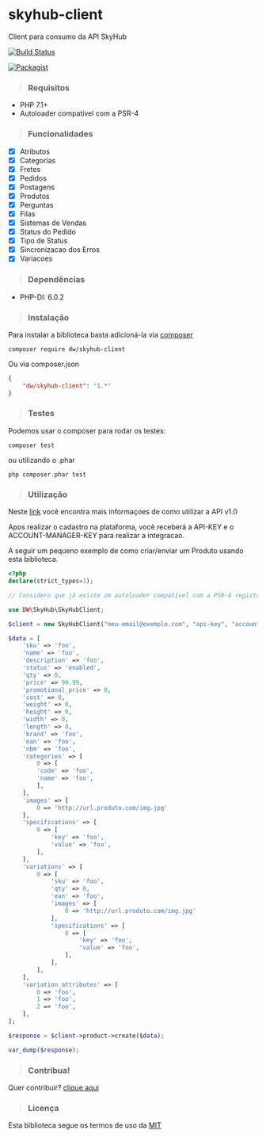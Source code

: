 # skyhub-client
Client para consumo da API SkyHub

[![Build Status](https://travis-ci.org/dilowagner/skyhub-client.svg?branch=master)](https://travis-ci.org/dilowagner/skyhub-client.svg?branch=master)

[![Packagist](https://img.shields.io/packagist/v/dw/skyhub-client.svg)](https://github.com/dilowagner/skyhub-client)

> ### Requisitos

- PHP 7.1+
- Autoloader compatível com a PSR-4

> ### Funcionalidades

- [X] Atributos
- [X] Categorias
- [X] Fretes
- [X] Pedidos
- [X] Postagens
- [X] Produtos
- [X] Perguntas
- [X] Filas
- [X] Sistemas de Vendas
- [X] Status do Pedido
- [X] Tipo de Status
- [X] Sincronizacao dos Erros
- [X] Variacoes

> ### Dependências

- PHP-DI: 6.0.2

> ### Instalação

Para instalar a biblioteca basta adicioná-la via [composer](https://getcomposer.org/download/)

```composer
composer require dw/skyhub-client
```

Ou via composer.json

```json
{
    "dw/skyhub-client": "1.*"
}
```

> ### Testes

Podemos usar o composer para rodar os testes:

```composer
composer test
```
ou utilizando o .phar

```composer
php composer.phar test
```

> ### Utilização

Neste [link](https://skyhub.gelato.io/docs/versions/1.0/sobre-a-api-skyhub) você encontra mais informaçoes de como utilizar a API v1.0

Apos realizar o cadastro na plataforma, você receberá a API-KEY e o ACCOUNT-MANAGER-KEY para realizar a integracao.

A seguir um pequeno exemplo de como criar/enviar um Produto usando esta biblioteca.

```php
<?php
declare(strict_types=1);

// Considero que já existe um autoloader compatível com a PSR-4 registrado

use DW\SkyHub\SkyHubClient;

$client = new SkyHubClient("meu-email@exemplo.com", "api-key", "account-manager-key");

$data = [
    'sku' => 'foo',
    'name' => 'foo',
    'description' => 'foo',
    'status' => 'enabled',
    'qty' => 0,
    'price' => 99.99,
    'promotional_price' => 0,
    'cost' => 0,
    'weight' => 0,
    'height' => 0,
    'width' => 0,
    'length' => 0,
    'brand' => 'foo',
    'ean' => 'foo',
    'nbm' => 'foo',
    'categories' => [
        0 => [
        'code' => 'foo',
        'name' => 'foo',
        ],
    ],
    'images' => [
        0 => 'http://url.produto.com/img.jpg'
    ],
    'specifications' => [
        0 => [
            'key' => 'foo',
            'value' => 'foo',
        ],
    ],
    'variations' => [
        0 => [
            'sku' => 'foo',
            'qty' => 0,
            'ean' => 'foo',
            'images' => [
                0 => 'http://url.produto.com/img.jpg'
            ],
            'specifications' => [
                0 => [
                    'key' => 'foo',
                    'value' => 'foo',
                ],
            ],
        ],
    ],
    'variation_attributes' => [
        0 => 'foo',
        1 => 'foo',
        2 => 'foo',
    ],
];

$response = $client->product->create($data);

var_dump($response);
```

> ### Contribua!

Quer contribuir? [clique aqui](https://github.com/dilowagner/skyhub-client/blob/master/CONTRIBUTING.md)

> ### Licença

Esta biblioteca segue os termos de uso da [MIT](https://github.com/dilowagner/skyhub-client/blob/master/LICENSE)

